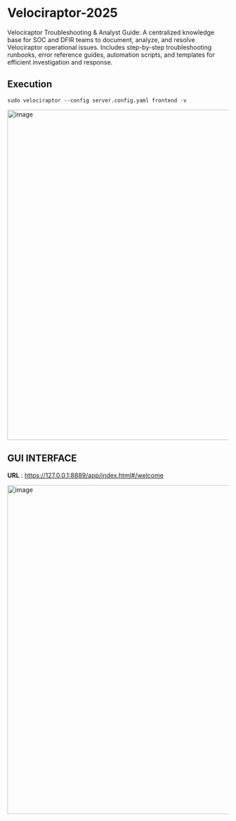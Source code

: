 # Velociraptor-2025
Velociraptor Troubleshooting &amp; Analyst Guide: A centralized knowledge base for SOC and DFIR teams to document, analyze, and resolve Velociraptor operational issues. Includes step-by-step troubleshooting runbooks, error reference guides, automation scripts, and templates for efficient investigation and response.

## Execution

```
sudo velociraptor --config server.config.yaml frontend -v
```
<img width="942" height="753" alt="image" src="https://github.com/user-attachments/assets/23330323-9fbc-4b3d-a96f-7b29184c5980" />

## GUI INTERFACE
**URL** : https://127.0.0.1:8889/app/index.html#/welcome <br />

<img width="1914" height="750" alt="image" src="https://github.com/user-attachments/assets/11833280-0e3c-428f-82a4-4bd859f1995d" />
